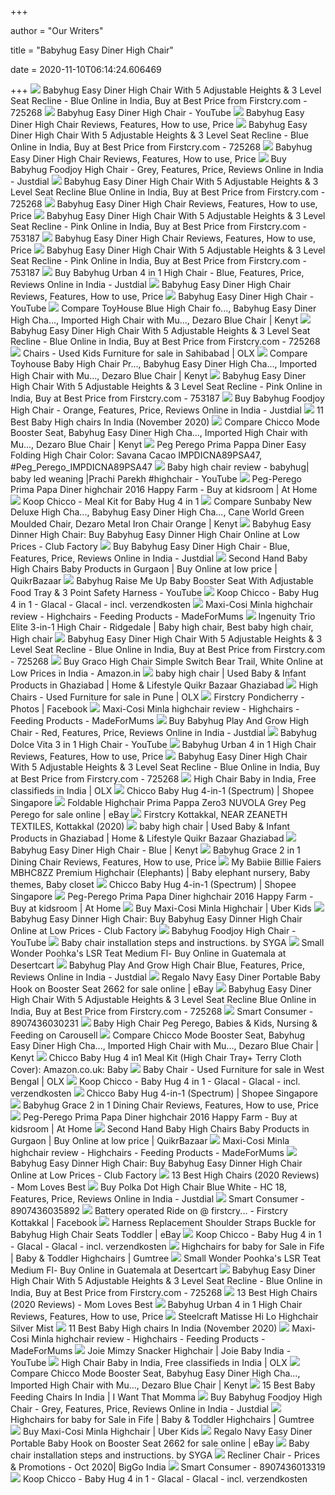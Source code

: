 +++
        
author = "Our Writers"
        
title = "Babyhug Easy Diner High Chair"
        
date = 2020-11-10T06:14:24.606469
        
+++
[ ![](https://cdn.fcglcdn.com/brainbees/images/products/zoom/725268a.jpg)](https://cdn.fcglcdn.com/brainbees/images/products/zoom/725268a.jpg) Babyhug Easy Diner High Chair With 5 Adjustable Heights & 3 Level Seat  Recline - Blue Online in India, Buy at Best Price from Firstcry.com - 725268
[ ![](https://i.ytimg.com/vi/joZZsEMLDHA/hqdefault.jpg)](https://i.ytimg.com/vi/joZZsEMLDHA/hqdefault.jpg) Babyhug Easy Diner High Chair - YouTube
[ ![](https://cdn2.momjunction.com/wp-content/uploads/2019/12/Babyhug-Easy-Diner-High-Chair-With-5-Adjustable-Heights-3-Level-Seat-Recline4.jpg)](https://cdn2.momjunction.com/wp-content/uploads/2019/12/Babyhug-Easy-Diner-High-Chair-With-5-Adjustable-Heights-3-Level-Seat-Recline4.jpg) Babyhug Easy Diner High Chair Reviews, Features, How to use, Price
[ ![](https://cdn.fcglcdn.com/brainbees/images/feature/710x859/725268_Rear_Wheels.jpg)](https://cdn.fcglcdn.com/brainbees/images/feature/710x859/725268_Rear_Wheels.jpg) Babyhug Easy Diner High Chair With 5 Adjustable Heights & 3 Level Seat  Recline - Blue Online in India, Buy at Best Price from Firstcry.com - 725268
[ ![](https://cdn2.momjunction.com/wp-content/uploads/2019/12/Babyhug-Easy-Diner-High-Chair-With-5-Adjustable-Heights-3-Level-Seat-Recline5.jpg)](https://cdn2.momjunction.com/wp-content/uploads/2019/12/Babyhug-Easy-Diner-High-Chair-With-5-Adjustable-Heights-3-Level-Seat-Recline5.jpg) Babyhug Easy Diner High Chair Reviews, Features, How to use, Price
[ ![](https://images.jdmagicbox.com/quickquotes/images_main/babyhug_foodjoy_high_chair_grey_50367385_1.jpg)](https://images.jdmagicbox.com/quickquotes/images_main/babyhug_foodjoy_high_chair_grey_50367385_1.jpg) Buy Babyhug Foodjoy High Chair - Grey, Features, Price, Reviews Online in  India - Justdial
[ ![](https://cdn.fcglcdn.com/brainbees/images/feature/710x859/725268_Removable_tray.jpg)](https://cdn.fcglcdn.com/brainbees/images/feature/710x859/725268_Removable_tray.jpg) Babyhug Easy Diner High Chair With 5 Adjustable Heights & 3 Level Seat  Recline Blue Online in India, Buy at Best Price from Firstcry.com - 725268
[ ![](https://cdn2.momjunction.com/wp-content/uploads/2019/08/Babyhug-Easy-Diner-High-Chair-4.jpg)](https://cdn2.momjunction.com/wp-content/uploads/2019/08/Babyhug-Easy-Diner-High-Chair-4.jpg) Babyhug Easy Diner High Chair Reviews, Features, How to use, Price
[ ![](https://cdn.fcglcdn.com/brainbees/images/products/720x720/753187b.jpg)](https://cdn.fcglcdn.com/brainbees/images/products/720x720/753187b.jpg) Babyhug Easy Diner High Chair With 5 Adjustable Heights & 3 Level Seat  Recline - Pink Online in India, Buy at Best Price from Firstcry.com - 753187
[ ![](https://cdn2.momjunction.com/wp-content/uploads/2019/08/Babyhug-Easy-Diner-High-Chair-3.jpg)](https://cdn2.momjunction.com/wp-content/uploads/2019/08/Babyhug-Easy-Diner-High-Chair-3.jpg) Babyhug Easy Diner High Chair Reviews, Features, How to use, Price
[ ![](https://cdn.fcglcdn.com/brainbees/images/products/720x720/753187i.jpg)](https://cdn.fcglcdn.com/brainbees/images/products/720x720/753187i.jpg) Babyhug Easy Diner High Chair With 5 Adjustable Heights & 3 Level Seat  Recline - Pink Online in India, Buy at Best Price from Firstcry.com - 753187
[ ![](https://images.jdmagicbox.com/quickquotes/images_main/1898090_babyhug_urban_4_in_1_high_chair_blue_106625934_1.jpg)](https://images.jdmagicbox.com/quickquotes/images_main/1898090_babyhug_urban_4_in_1_high_chair_blue_106625934_1.jpg) Buy Babyhug Urban 4 in 1 High Chair - Blue, Features, Price, Reviews Online  in India - Justdial
[ ![](https://cdn2.momjunction.com/wp-content/uploads/2019/12/Babyhug-Easy-Diner-High-Chair-With-5-Adjustable-Heights-3-Level-Seat-Recline6.jpg)](https://cdn2.momjunction.com/wp-content/uploads/2019/12/Babyhug-Easy-Diner-High-Chair-With-5-Adjustable-Heights-3-Level-Seat-Recline6.jpg) Babyhug Easy Diner High Chair Reviews, Features, How to use, Price
[ ![](https://i.ytimg.com/vi/joZZsEMLDHA/mqdefault.jpg)](https://i.ytimg.com/vi/joZZsEMLDHA/mqdefault.jpg) Babyhug Easy Diner High Chair - YouTube
[ ![](http://n4.sdlcdn.com/imgs/b/2/q/198x232/ToyHouse-Blue-High-Chair-for-SDL502387931-1-2f097.jpg)](http://n4.sdlcdn.com/imgs/b/2/q/198x232/ToyHouse-Blue-High-Chair-for-SDL502387931-1-2f097.jpg) Compare ToyHouse Blue High Chair fo..., Babyhug Easy Diner High Cha...,  Imported High Chair with Mu..., Dezaro Blue Chair | Kenyt
[ ![](https://cdn.fcglcdn.com/brainbees/images/products/720x720/725268g.jpg)](https://cdn.fcglcdn.com/brainbees/images/products/720x720/725268g.jpg) Babyhug Easy Diner High Chair With 5 Adjustable Heights & 3 Level Seat  Recline - Blue Online in India, Buy at Best Price from Firstcry.com - 725268
[ ![](https://apollo-singapore.akamaized.net/v1/files/q0h5bqy2jo1l2-IN/image;s=272x0)](https://apollo-singapore.akamaized.net/v1/files/q0h5bqy2jo1l2-IN/image;s=272x0) Chairs - Used Kids Furniture for sale in Sahibabad | OLX
[ ![](https://rukminim1.flixcart.com/image/400/400/chair/u/v/k/c-c-beige-toyhouse-high-chair-baby-high-chair-premium-400x400-imaeh78qya9egjxh.jpeg?q=70)](https://rukminim1.flixcart.com/image/400/400/chair/u/v/k/c-c-beige-toyhouse-high-chair-baby-high-chair-premium-400x400-imaeh78qya9egjxh.jpeg?q=70) Compare Toyhouse Baby High Chair Pr..., Babyhug Easy Diner High Cha...,  Imported High Chair with Mu..., Dezaro Blue Chair | Kenyt
[ ![](https://cdn.fcglcdn.com/brainbees/images/products/zoom/753187j.jpg)](https://cdn.fcglcdn.com/brainbees/images/products/zoom/753187j.jpg) Babyhug Easy Diner High Chair With 5 Adjustable Heights & 3 Level Seat  Recline - Pink Online in India, Buy at Best Price from Firstcry.com - 753187
[ ![](https://images.jdmagicbox.com/quickquotes/images_main/babyhug_foodjoy_high_chair_orange_50366402_1.jpg)](https://images.jdmagicbox.com/quickquotes/images_main/babyhug_foodjoy_high_chair_orange_50366402_1.jpg) Buy Babyhug Foodjoy High Chair - Orange, Features, Price, Reviews Online in  India - Justdial
[ ![](https://www.reviews.in/wp-content/uploads/LBLA-3-in-1-High-Chair.jpg)](https://www.reviews.in/wp-content/uploads/LBLA-3-in-1-High-Chair.jpg) 11 Best Baby High chairs In India (November 2020)
[ ![](http://img6a.flixcart.com/image/chair/m/k/q/8058664017171-chicco-high-chair-mode-booster-seat-400x400-imadx24gg6yhtnaj.jpeg)](http://img6a.flixcart.com/image/chair/m/k/q/8058664017171-chicco-high-chair-mode-booster-seat-400x400-imadx24gg6yhtnaj.jpeg) Compare Chicco Mode Booster Seat, Babyhug Easy Diner High Cha..., Imported High  Chair with Mu..., Dezaro Blue Chair | Kenyt
[ ![](https://i.pinimg.com/originals/7b/44/ca/7b44ca26816c100acd431a9da362f5c4.jpg)](https://i.pinimg.com/originals/7b/44/ca/7b44ca26816c100acd431a9da362f5c4.jpg) Peg Perego Prima Pappa Diner Easy Folding High Chair Color: Savana Cacao  IMPDICNA89PSA47, #Peg_Perego_IMPDICNA89PSA47
[ ![](https://i.ytimg.com/vi/uyjlTuNcz4k/maxresdefault.jpg)](https://i.ytimg.com/vi/uyjlTuNcz4k/maxresdefault.jpg) Baby high chair review - babyhug| baby led weaning |Prachi Parekh #highchair  - YouTube
[ ![](https://www.kids-room.com/WebRoot/KidsroomDE/Shops/Kidsroom/5278/C7C8/47AE/C6C5/A5B6/4DEB/AE1C/C892/BILD3_H1PPD-84606/IC_IMAGE/en-peg-perego-prima-papa-diner-highchair-happy-farm-2016-Happy-Farm.jpg)](https://www.kids-room.com/WebRoot/KidsroomDE/Shops/Kidsroom/5278/C7C8/47AE/C6C5/A5B6/4DEB/AE1C/C892/BILD3_H1PPD-84606/IC_IMAGE/en-peg-perego-prima-papa-diner-highchair-happy-farm-2016-Happy-Farm.jpg) Peg-Perego Prima Papa Diner highchair 2016 Happy Farm - Buy at kidsroom |  At Home
[ ![](https://scale.coolshop-cdn.com/product-media.coolshop-cdn.com/AK65MZ/35768e5767214027841681d6b49b29d1.jpg/f/chicco-meal-kit-for-baby-hug-4-in-1.jpg?borderless=1&width=1920)](https://scale.coolshop-cdn.com/product-media.coolshop-cdn.com/AK65MZ/35768e5767214027841681d6b49b29d1.jpg/f/chicco-meal-kit-for-baby-hug-4-in-1.jpg?borderless=1&width=1920) Koop Chicco - Meal Kit for Baby Hug 4 in 1
[ ![](http://img5a.flixcart.com/image/chair/6/g/n/sb-4219dlx-polka-sunbaby-high-chair-deluxe-high-chair-polka-400x400-imaefuxpvc2gcr3h.jpeg)](http://img5a.flixcart.com/image/chair/6/g/n/sb-4219dlx-polka-sunbaby-high-chair-deluxe-high-chair-polka-400x400-imaefuxpvc2gcr3h.jpeg) Compare Sunbaby New Deluxe High Cha..., Babyhug Easy Diner High Cha...,  Cane World Green Moulded Chair, Dezaro Metal Iron Chair Orange | Kenyt
[ ![](https://img5.cfcdn.club/9a/b8/9a5dc9a1fa6131de0be483c67482b9b8_350x350.jpg)](https://img5.cfcdn.club/9a/b8/9a5dc9a1fa6131de0be483c67482b9b8_350x350.jpg) Babyhug Easy Dinner High Chair: Buy Babyhug Easy Dinner High Chair Online  at Low Prices - Club Factory
[ ![](https://images.jdmagicbox.com/quickquotes/images_fs/fs_1694970_babyhug_dolce_vita_2_in_1_high_chair_green_79928719_1.jpg)](https://images.jdmagicbox.com/quickquotes/images_fs/fs_1694970_babyhug_dolce_vita_2_in_1_high_chair_green_79928719_1.jpg) Buy Babyhug Easy Diner High Chair - Blue, Features, Price, Reviews Online  in India - Justdial
[ ![](https://teja8.kuikr.com/i6/20201021/High-Chair-for-toddler-dining-3000-VB201705171774173-ak_LWBP1012545806-1603251753.png)](https://teja8.kuikr.com/i6/20201021/High-Chair-for-toddler-dining-3000-VB201705171774173-ak_LWBP1012545806-1603251753.png) Second Hand Baby High Chairs Baby Products in Gurgaon | Buy Online at low  price | QuikrBazaar
[ ![](https://i.ytimg.com/vi/yBQBCu--O7Y/maxresdefault.jpg)](https://i.ytimg.com/vi/yBQBCu--O7Y/maxresdefault.jpg) Babyhug Raise Me Up Baby Booster Seat With Adjustable Food Tray & 3 Point  Safety Harness - YouTube
[ ![](https://scale.coolshop-cdn.com/product-media.coolshop-cdn.com/AB47C8/af3df5cd2ea2479ab77df6b9a959b7b4.jpeg/f/chicco-baby-hug-4-in-1-glacal.jpeg?borderless=1&width=1920)](https://scale.coolshop-cdn.com/product-media.coolshop-cdn.com/AB47C8/af3df5cd2ea2479ab77df6b9a959b7b4.jpeg/f/chicco-baby-hug-4-in-1-glacal.jpeg?borderless=1&width=1920) Koop Chicco - Baby Hug 4 in 1 - Glacal - Glacal - incl. verzendkosten
[ ![](https://images.immediate.co.uk/production/volatile/sites/28/2020/08/minla-high-chair-2bd6d53.jpg?quality=90&resize=768,574)](https://images.immediate.co.uk/production/volatile/sites/28/2020/08/minla-high-chair-2bd6d53.jpg?quality=90&resize=768,574) Maxi-Cosi Minla highchair review - Highchairs - Feeding Products -  MadeForMums
[ ![](https://i.pinimg.com/originals/dc/6c/59/dc6c593635a289956421ec4ea4c4e912.jpg)](https://i.pinimg.com/originals/dc/6c/59/dc6c593635a289956421ec4ea4c4e912.jpg) Ingenuity Trio Elite 3-in-1 High Chair - Ridgedale | Baby high chair, Best baby  high chair, High chair
[ ![](https://cdn.fcglcdn.com/brainbees/images/feature/710x859/725268_Easy_&_Campact_folding.jpg)](https://cdn.fcglcdn.com/brainbees/images/feature/710x859/725268_Easy_&_Campact_folding.jpg) Babyhug Easy Diner High Chair With 5 Adjustable Heights & 3 Level Seat  Recline - Blue Online in India, Buy at Best Price from Firstcry.com - 725268
[ ![](https://m.media-amazon.com/images/I/61YyYjii51L._AC_SS350_.jpg)](https://m.media-amazon.com/images/I/61YyYjii51L._AC_SS350_.jpg) Buy Graco High Chair Simple Switch Bear Trail, White Online at Low Prices  in India - Amazon.in
[ ![](https://teja8.kuikr.com/i5/20201003/Baby-High-Chair-R-for-rabbit-VB201705171774173-ak_LWBP404368939-1601711616.jpeg)](https://teja8.kuikr.com/i5/20201003/Baby-High-Chair-R-for-rabbit-VB201705171774173-ak_LWBP404368939-1601711616.jpeg) baby high chair | Used Baby & Infant Products in Ghaziabad | Home &  Lifestyle Quikr Bazaar Ghaziabad
[ ![](https://apollo-singapore.akamaized.net/v1/files/4ivaroc6qzkz-IN/image;s=272x0)](https://apollo-singapore.akamaized.net/v1/files/4ivaroc6qzkz-IN/image;s=272x0) High Chairs - Used Furniture for sale in Pune | OLX
[ ![](https://lookaside.fbsbx.com/lookaside/crawler/media/?media_id=2746484102343718)](https://lookaside.fbsbx.com/lookaside/crawler/media/?media_id=2746484102343718) Firstcry Pondicherry - Photos | Facebook
[ ![](https://images.immediate.co.uk/production/volatile/sites/28/2020/03/minla-2a7087e.jpg?quality=90&resize=960%2C640)](https://images.immediate.co.uk/production/volatile/sites/28/2020/03/minla-2a7087e.jpg?quality=90&resize=960%2C640) Maxi-Cosi Minla highchair review - Highchairs - Feeding Products -  MadeForMums
[ ![](https://content.jdmagicbox.com/quickquotes/images_main/babyhug_play_and_grow_high_chair_red_50366406_1.jpg)](https://content.jdmagicbox.com/quickquotes/images_main/babyhug_play_and_grow_high_chair_red_50366406_1.jpg) Buy Babyhug Play And Grow High Chair - Red, Features, Price, Reviews Online  in India - Justdial
[ ![](https://i.ytimg.com/vi/E7tGbc2mh7g/sddefault.jpg)](https://i.ytimg.com/vi/E7tGbc2mh7g/sddefault.jpg) Babyhug Dolce Vita 3 in 1 High Chair - YouTube
[ ![](https://cdn2.momjunction.com/wp-content/uploads/2019/08/Babyhug-Urban-4-in-1-High-Chair.jpg)](https://cdn2.momjunction.com/wp-content/uploads/2019/08/Babyhug-Urban-4-in-1-High-Chair.jpg) Babyhug Urban 4 in 1 High Chair Reviews, Features, How to use, Price
[ ![](https://cdn.fcglcdn.com/brainbees/images/feature/710x859/725268_Storage_Basket.jpg)](https://cdn.fcglcdn.com/brainbees/images/feature/710x859/725268_Storage_Basket.jpg) Babyhug Easy Diner High Chair With 5 Adjustable Heights & 3 Level Seat  Recline - Blue Online in India, Buy at Best Price from Firstcry.com - 725268
[ ![](https://apollo-singapore.akamaized.net/v1/files/yrdus2dwe9cf-IN/image;s=272x0)](https://apollo-singapore.akamaized.net/v1/files/yrdus2dwe9cf-IN/image;s=272x0) High Chair Baby in India, Free classifieds in India | OLX
[ ![](https://cf.shopee.sg/file/1b8c48d8b7e0e872253309a39ff2cacc)](https://cf.shopee.sg/file/1b8c48d8b7e0e872253309a39ff2cacc) Chicco Baby Hug 4-in-1 (Spectrum) | Shopee Singapore
[ ![](https://i.ebayimg.com/images/g/R7wAAOSw~MJeUoqu/s-l1600.jpg)](https://i.ebayimg.com/images/g/R7wAAOSw~MJeUoqu/s-l1600.jpg) Foldable Highchair Prima Pappa Zero3 NUVOLA Grey Peg Perego for sale online  | eBay
[ ![](https://scontent.fymy1-2.fna.fbcdn.net/v/t1.0-9/p720x720/120238642_2777790022441093_4440694294109410921_o.jpg?_nc_cat=111&ccb=2&_nc_sid=9e2e56&_nc_ohc=a-Xjd8HgYNgAX-SBoxv&_nc_ht=scontent.fymy1-2.fna&tp=6&oh=d2ff40b44e1692ba9b400a5a5737506e&oe=5FB9773F)](https://scontent.fymy1-2.fna.fbcdn.net/v/t1.0-9/p720x720/120238642_2777790022441093_4440694294109410921_o.jpg?_nc_cat=111&ccb=2&_nc_sid=9e2e56&_nc_ohc=a-Xjd8HgYNgAX-SBoxv&_nc_ht=scontent.fymy1-2.fna&tp=6&oh=d2ff40b44e1692ba9b400a5a5737506e&oe=5FB9773F) Firstcry Kottakkal, NEAR ZEANETH TEXTILES, Kottakkal (2020)
[ ![](https://teja8.kuikr.com/i5/20201013/Baby-High-chair-VB201705171774173-ak_LWBP1472128738-1602594436.png)](https://teja8.kuikr.com/i5/20201013/Baby-High-chair-VB201705171774173-ak_LWBP1472128738-1602594436.png) baby high chair | Used Baby & Infant Products in Ghaziabad | Home &  Lifestyle Quikr Bazaar Ghaziabad
[ ![](https://n2.sdlcdn.com/imgs/e/r/z/198x232/Variety-Gift-Centre-Pink-Baby-SDL130708420-7-d01c8.jpg)](https://n2.sdlcdn.com/imgs/e/r/z/198x232/Variety-Gift-Centre-Pink-Baby-SDL130708420-7-d01c8.jpg) Babyhug Easy Diner High Chair - Blue | Kenyt
[ ![](https://cdn2.momjunction.com/wp-content/uploads/2019/08/Babyhug-Grace-2-in-1-Dining-Chair.jpg)](https://cdn2.momjunction.com/wp-content/uploads/2019/08/Babyhug-Grace-2-in-1-Dining-Chair.jpg) Babyhug Grace 2 in 1 Dining Chair Reviews, Features, How to use, Price
[ ![](https://i.pinimg.com/originals/ec/06/f6/ec06f65c690b3d43382b03f03abb3e17.jpg)](https://i.pinimg.com/originals/ec/06/f6/ec06f65c690b3d43382b03f03abb3e17.jpg) My Babiie Billie Faiers MBHC8ZZ Premium Highchair (Elephants) | Baby  elephant nursery, Baby themes, Baby closet
[ ![](https://cf.shopee.sg/file/f087abbddf777a4c73b1bb91d786f2c2)](https://cf.shopee.sg/file/f087abbddf777a4c73b1bb91d786f2c2) Chicco Baby Hug 4-in-1 (Spectrum) | Shopee Singapore
[ ![](https://www.kids-room.com/WebRoot/KidsroomDE/Shops/Kidsroom/5278/C7C8/47AE/C6C5/A5B6/4DEB/AE1C/C892/BILD3C_H1PPD-84606.jpg)](https://www.kids-room.com/WebRoot/KidsroomDE/Shops/Kidsroom/5278/C7C8/47AE/C6C5/A5B6/4DEB/AE1C/C892/BILD3C_H1PPD-84606.jpg) Peg-Perego Prima Papa Diner highchair 2016 Happy Farm - Buy at kidsroom |  At Home
[ ![](https://media.uberkids.com/catalog/product/cache/image/560x560/e9c3970ab036de70892d86c6d221abfe/m/c/mcy-minla-highchair-essential-grey-02.jpg)](https://media.uberkids.com/catalog/product/cache/image/560x560/e9c3970ab036de70892d86c6d221abfe/m/c/mcy-minla-highchair-essential-grey-02.jpg) Buy Maxi-Cosi Minla Highchair | Uber Kids
[ ![](https://img5.cfcdn.club/8d/e6/8d881f1ef0f913832c0b902aa30999e6_350x350.jpg)](https://img5.cfcdn.club/8d/e6/8d881f1ef0f913832c0b902aa30999e6_350x350.jpg) Babyhug Easy Dinner High Chair: Buy Babyhug Easy Dinner High Chair Online  at Low Prices - Club Factory
[ ![](https://i.ytimg.com/vi/O_1FsFaDxyA/sddefault.jpg)](https://i.ytimg.com/vi/O_1FsFaDxyA/sddefault.jpg) Babyhug Foodjoy High Chair - YouTube
[ ![](https://i.ytimg.com/vi/Rk_Hp038srA/maxresdefault.jpg)](https://i.ytimg.com/vi/Rk_Hp038srA/maxresdefault.jpg) Baby chair installation steps and instructions. by SYGA
[ ![](https://ik.imagekit.io/91ubcvvnh3k/88/brainbees/images/products/zoom/725268a1.jpg)](https://ik.imagekit.io/91ubcvvnh3k/88/brainbees/images/products/zoom/725268a1.jpg) Small Wonder Poohka's LSR Teat Medium Fl- Buy Online in Guatemala at  Desertcart
[ ![](https://images.jdmagicbox.com/quickquotes/images_fs/fs_babyhug_play_and_grow_high_chair_blue_50366403_1.jpg)](https://images.jdmagicbox.com/quickquotes/images_fs/fs_babyhug_play_and_grow_high_chair_blue_50366403_1.jpg) Babyhug Play And Grow High Chair Blue, Features, Price, Reviews Online in  India - Justdial
[ ![](https://i.ebayimg.com/images/g/NI8AAOSwSeVeSNAd/s-l225.jpg)](https://i.ebayimg.com/images/g/NI8AAOSwSeVeSNAd/s-l225.jpg) Regalo Navy Easy Diner Portable Baby Hook on Booster Seat 2662 for sale  online | eBay
[ ![](https://cdn.fcglcdn.com/brainbees/images/feature/710x859/725268_Height_Adjustment.jpg)](https://cdn.fcglcdn.com/brainbees/images/feature/710x859/725268_Height_Adjustment.jpg) Babyhug Easy Diner High Chair With 5 Adjustable Heights & 3 Level Seat  Recline Blue Online in India, Buy at Best Price from Firstcry.com - 725268
[ ![](https://gs1datakart.org/upload/product_image/8907436/8907436030231/5e4102e371bf8_f.jpg)](https://gs1datakart.org/upload/product_image/8907436/8907436030231/5e4102e371bf8_f.jpg) Smart Consumer - 8907436030231
[ ![](https://media.karousell.com/media/photos/products/2018/10/14/baby_high_chair_peg_perego_1539490220_a51bbd5b0_progressive)](https://media.karousell.com/media/photos/products/2018/10/14/baby_high_chair_peg_perego_1539490220_a51bbd5b0_progressive) Baby High Chair Peg Perego, Babies & Kids, Nursing & Feeding on Carousell
[ ![](https://n4.sdlcdn.com/imgs/c/v/y/198x232/Imported-High-Chair-with-Musical-SDL510486468-2-c70d5.jpg)](https://n4.sdlcdn.com/imgs/c/v/y/198x232/Imported-High-Chair-with-Musical-SDL510486468-2-c70d5.jpg) Compare Chicco Mode Booster Seat, Babyhug Easy Diner High Cha..., Imported High  Chair with Mu..., Dezaro Blue Chair | Kenyt
[ ![](https://m.media-amazon.com/images/S/aplus-media/sota/e42d2ced-8e70-4d38-b91f-3985c7ce2136.__CR5,0,300,300_PT0_SX300_V1___.jpg)](https://m.media-amazon.com/images/S/aplus-media/sota/e42d2ced-8e70-4d38-b91f-3985c7ce2136.__CR5,0,300,300_PT0_SX300_V1___.jpg) Chicco Baby Hug 4 in1 Meal Kit (High Chair Tray+ Terry Cloth Cover):  Amazon.co.uk: Baby
[ ![](https://apollo-singapore.akamaized.net/v1/files/8j628ht3f4vl1-IN/image;s=272x0)](https://apollo-singapore.akamaized.net/v1/files/8j628ht3f4vl1-IN/image;s=272x0) Baby Chair - Used Furniture for sale in West Bengal | OLX
[ ![](https://scale.coolshop-cdn.com/product-media.coolshop-cdn.com/AB47C8/11ada1ce2ec24dc6bcb2f0b8a6948576.jpg/f/chicco-baby-hug-4-in-1-glacal.jpg?borderless=1&width=1920)](https://scale.coolshop-cdn.com/product-media.coolshop-cdn.com/AB47C8/11ada1ce2ec24dc6bcb2f0b8a6948576.jpg/f/chicco-baby-hug-4-in-1-glacal.jpg?borderless=1&width=1920) Koop Chicco - Baby Hug 4 in 1 - Glacal - Glacal - incl. verzendkosten
[ ![](https://cf.shopee.sg/file/c6859a5834815c4ff1cfd56f3c86e835)](https://cf.shopee.sg/file/c6859a5834815c4ff1cfd56f3c86e835) Chicco Baby Hug 4-in-1 (Spectrum) | Shopee Singapore
[ ![](https://cdn2.momjunction.com/wp-content/uploads/2019/08/Babyhug-Grace-2-in-1-Dining-Chair-2.jpg)](https://cdn2.momjunction.com/wp-content/uploads/2019/08/Babyhug-Grace-2-in-1-Dining-Chair-2.jpg) Babyhug Grace 2 in 1 Dining Chair Reviews, Features, How to use, Price
[ ![](https://www.kids-room.com/WebRoot/KidsroomDE/Shops/Kidsroom/5278/C7C8/47AE/C6C5/A5B6/4DEB/AE1C/C892/BILD3B_H1PPD-84606.jpg)](https://www.kids-room.com/WebRoot/KidsroomDE/Shops/Kidsroom/5278/C7C8/47AE/C6C5/A5B6/4DEB/AE1C/C892/BILD3B_H1PPD-84606.jpg) Peg-Perego Prima Papa Diner highchair 2016 Happy Farm - Buy at kidsroom |  At Home
[ ![](https://teja8.kuikr.com/i5/20201016/Kids-Feeding-High-Chair-VB201705171774173-ak_LWBP749821123-1602837705.jpeg)](https://teja8.kuikr.com/i5/20201016/Kids-Feeding-High-Chair-VB201705171774173-ak_LWBP749821123-1602837705.jpeg) Second Hand Baby High Chairs Baby Products in Gurgaon | Buy Online at low  price | QuikrBazaar
[ ![](https://images.immediate.co.uk/production/volatile/sites/28/2020/08/Baby-in-with-tray-e2b6352.jpg?quality=90&resize=614%2C413)](https://images.immediate.co.uk/production/volatile/sites/28/2020/08/Baby-in-with-tray-e2b6352.jpg?quality=90&resize=614%2C413) Maxi-Cosi Minla highchair review - Highchairs - Feeding Products -  MadeForMums
[ ![](https://img5.cfcdn.club/f8/1b/f8672323c25e48244a408bc981c92e1b_350x350.jpg)](https://img5.cfcdn.club/f8/1b/f8672323c25e48244a408bc981c92e1b_350x350.jpg) Babyhug Easy Dinner High Chair: Buy Babyhug Easy Dinner High Chair Online  at Low Prices - Club Factory
[ ![](https://m.media-amazon.com/images/I/41rvsiNYmxL.jpg)](https://m.media-amazon.com/images/I/41rvsiNYmxL.jpg) 13 Best High Chairs (2020 Reviews) - Mom Loves Best
[ ![](https://images.jdmagicbox.com/quickquotes/images_main/polka_dot_high_chair_blue_white_hc_18_77857072_1.jpg)](https://images.jdmagicbox.com/quickquotes/images_main/polka_dot_high_chair_blue_white_hc_18_77857072_1.jpg) Buy Polka Dot High Chair Blue White - HC 18, Features, Price, Reviews  Online in India - Justdial
[ ![](https://gs1datakart.org/upload/product_image/8907436/8907436035892/5e89c39ba758d_f.jpg)](https://gs1datakart.org/upload/product_image/8907436/8907436035892/5e89c39ba758d_f.jpg) Smart Consumer - 8907436035892
[ ![](https://lookaside.fbsbx.com/lookaside/crawler/media/?media_id=2709437692609660)](https://lookaside.fbsbx.com/lookaside/crawler/media/?media_id=2709437692609660) Battery operated Ride on @ firstcry... - Firstcry Kottakkal | Facebook
[ ![](https://i.ebayimg.com/images/g/IFgAAOSwArNdKPhj/s-l300.jpg)](https://i.ebayimg.com/images/g/IFgAAOSwArNdKPhj/s-l300.jpg) Harness Replacement Shoulder Straps Buckle for Babyhug High Chair Seats  Toddler | eBay
[ ![](https://scale.coolshop-cdn.com/product-media.coolshop-cdn.com/AB47C8/f11d28e77fd146429b94cff0048a0077.jpeg/f/chicco-baby-hug-4-in-1-glacal.jpeg?borderless=1&width=1920)](https://scale.coolshop-cdn.com/product-media.coolshop-cdn.com/AB47C8/f11d28e77fd146429b94cff0048a0077.jpeg/f/chicco-baby-hug-4-in-1-glacal.jpeg?borderless=1&width=1920) Koop Chicco - Baby Hug 4 in 1 - Glacal - Glacal - incl. verzendkosten
[ ![](https://i.ebayimg.com/00/s/ODAwWDYwMA==/z/ljMAAOSwZSxfgaWa/$_118.PNG)](https://i.ebayimg.com/00/s/ODAwWDYwMA==/z/ljMAAOSwZSxfgaWa/$_118.PNG) Highchairs for baby for Sale in Fife | Baby & Toddler Highchairs | Gumtree
[ ![](https://ik.imagekit.io/91ubcvvnh3k/88/brainbees/images/products/zoom/725268c.jpg)](https://ik.imagekit.io/91ubcvvnh3k/88/brainbees/images/products/zoom/725268c.jpg) Small Wonder Poohka's LSR Teat Medium Fl- Buy Online in Guatemala at  Desertcart
[ ![](https://cdn.fcglcdn.com/brainbees/images/products/720x720/725268e.jpg)](https://cdn.fcglcdn.com/brainbees/images/products/720x720/725268e.jpg) Babyhug Easy Diner High Chair With 5 Adjustable Heights & 3 Level Seat  Recline - Blue Online in India, Buy at Best Price from Firstcry.com - 725268
[ ![](https://m.media-amazon.com/images/I/41MJ3lZF3wL.jpg)](https://m.media-amazon.com/images/I/41MJ3lZF3wL.jpg) 13 Best High Chairs (2020 Reviews) - Mom Loves Best
[ ![](https://cdn2.momjunction.com/wp-content/uploads/2019/08/Babyhug-Urban-4-in-1-High-Chair2.jpg)](https://cdn2.momjunction.com/wp-content/uploads/2019/08/Babyhug-Urban-4-in-1-High-Chair2.jpg) Babyhug Urban 4 in 1 High Chair Reviews, Features, How to use, Price
[ ![](https://www.mattysplaytime.com.au/assets/full/9311742313688.jpg?20200710045643)](https://www.mattysplaytime.com.au/assets/full/9311742313688.jpg?20200710045643) Steelcraft Matisse Hi Lo Highchair Silver Mist
[ ![](https://www.reviews.in/wp-content/uploads/Zest-4-Toyz-3.jpg)](https://www.reviews.in/wp-content/uploads/Zest-4-Toyz-3.jpg) 11 Best Baby High chairs In India (November 2020)
[ ![](https://images.immediate.co.uk/production/volatile/sites/28/2019/08/chicco-baby-hug-1-c11637a.jpg?quality=90&resize=620%2C413)](https://images.immediate.co.uk/production/volatile/sites/28/2019/08/chicco-baby-hug-1-c11637a.jpg?quality=90&resize=620%2C413) Maxi-Cosi Minla highchair review - Highchairs - Feeding Products -  MadeForMums
[ ![](https://i.ytimg.com/vi/18MFzt2GctQ/maxresdefault.jpg)](https://i.ytimg.com/vi/18MFzt2GctQ/maxresdefault.jpg) Joie Mimzy Snacker Highchair | Joie Baby India - YouTube
[ ![](https://apollo-singapore.akamaized.net/v1/files/547mvdlb1io1-IN/image;s=272x0)](https://apollo-singapore.akamaized.net/v1/files/547mvdlb1io1-IN/image;s=272x0) High Chair Baby in India, Free classifieds in India | OLX
[ ![](http://n3.sdlcdn.com/imgs/b/z/5/198x232/Dezaro-Blue-Chair-SDL880601101-1-59402.jpg)](http://n3.sdlcdn.com/imgs/b/z/5/198x232/Dezaro-Blue-Chair-SDL880601101-1-59402.jpg) Compare Chicco Mode Booster Seat, Babyhug Easy Diner High Cha..., Imported High  Chair with Mu..., Dezaro Blue Chair | Kenyt
[ ![](https://iwantthatmomma.com/wp-content/uploads/2017/02/babycentre.jpg)](https://iwantthatmomma.com/wp-content/uploads/2017/02/babycentre.jpg) 15 Best Baby Feeding Chairs In India | I Want That Momma
[ ![](https://images.jdmagicbox.com/quickquotes/images_fs/fs_babyhug_play_and_grow_high_chair_green_50366408_1.jpg)](https://images.jdmagicbox.com/quickquotes/images_fs/fs_babyhug_play_and_grow_high_chair_green_50366408_1.jpg) Buy Babyhug Foodjoy High Chair - Grey, Features, Price, Reviews Online in  India - Justdial
[ ![](https://i.ebayimg.com/00/s/NzY4WDEwMjQ=/z/MvMAAOSwCHdfgMU0/$_99.JPG)](https://i.ebayimg.com/00/s/NzY4WDEwMjQ=/z/MvMAAOSwCHdfgMU0/$_99.JPG) Highchairs for baby for Sale in Fife | Baby & Toddler Highchairs | Gumtree
[ ![](https://media.uberkids.com/catalog/product/cache/small_image/300x300/beff4985b56e3afdbeabfc89641a4582/c/c/cco-baby-hug-air-titanium-01-group-new.jpg)](https://media.uberkids.com/catalog/product/cache/small_image/300x300/beff4985b56e3afdbeabfc89641a4582/c/c/cco-baby-hug-air-titanium-01-group-new.jpg) Buy Maxi-Cosi Minla Highchair | Uber Kids
[ ![](https://i.ebayimg.com/images/g/m6oAAOSw7-peVD~b/s-l225.jpg)](https://i.ebayimg.com/images/g/m6oAAOSw7-peVD~b/s-l225.jpg) Regalo Navy Easy Diner Portable Baby Hook on Booster Seat 2662 for sale  online | eBay
[ ![](https://i.ytimg.com/vi/s7v64AIHNws/maxresdefault.jpg)](https://i.ytimg.com/vi/s7v64AIHNws/maxresdefault.jpg) Baby chair installation steps and instructions. by SYGA
[ ![](https://img.biggo.com.tw/sxdxgSrUYR__SJGcbdzN9c0OAI5WxExCWUSmqu7cF_Ts/https://assetscdn1.paytm.com/images/catalog/product/H/HO/HOMWICKER-LOUNGSTEL1153764C10430B0/0..JPEG)](https://img.biggo.com.tw/sxdxgSrUYR__SJGcbdzN9c0OAI5WxExCWUSmqu7cF_Ts/https://assetscdn1.paytm.com/images/catalog/product/H/HO/HOMWICKER-LOUNGSTEL1153764C10430B0/0..JPEG) Recliner Chair - Prices & Promotions - Oct 2020| BigGo India
[ ![](https://gs1datakart.org/upload/product_image/8907436/8907436013319/5e4102de20e40_f.jpg)](https://gs1datakart.org/upload/product_image/8907436/8907436013319/5e4102de20e40_f.jpg) Smart Consumer - 8907436013319
[ ![](https://scale.coolshop-cdn.com/product-media.coolshop-cdn.com/AB47C8/676084962da0459d85cdffe542edba57.jpeg/f/chicco-baby-hug-4-in-1-glacal.jpeg?borderless=1&width=1920)](https://scale.coolshop-cdn.com/product-media.coolshop-cdn.com/AB47C8/676084962da0459d85cdffe542edba57.jpeg/f/chicco-baby-hug-4-in-1-glacal.jpeg?borderless=1&width=1920) Koop Chicco - Baby Hug 4 in 1 - Glacal - Glacal - incl. verzendkosten
